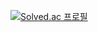 [![Solved.ac
프로필](http://mazassumnida.wtf/api/v2/generate_badge?boj=jmw93)](https://solved.ac/jmw93)
